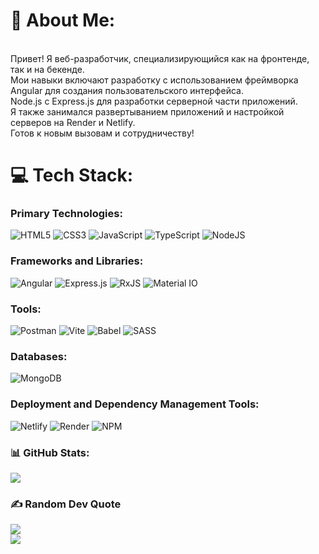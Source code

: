 # 💫 About Me:
<br>Привет! Я веб-разработчик, специализирующийся как на фронтенде, так и на бекенде.<br>
Мои навыки включают разработку с использованием фреймворка Angular для создания пользовательского интерфейса.<br>
Node.js с Express.js для разработки серверной части приложений.<br>
Я также занимался развертыванием приложений и настройкой серверов на Render и Netlify.<br>
Готов к новым вызовам и сотрудничеству!


# 💻 Tech Stack:

### Primary Technologies:
![HTML5](https://img.shields.io/badge/html5-%23E34F26.svg?style=for-the-badge&logo=html5&logoColor=white) ![CSS3](https://img.shields.io/badge/css3-%231572B6.svg?style=for-the-badge&logo=css3&logoColor=white) ![JavaScript](https://img.shields.io/badge/javascript-%23323330.svg?style=for-the-badge&logo=javascript&logoColor=%23F7DF1E) ![TypeScript](https://img.shields.io/badge/typescript-%23007ACC.svg?style=for-the-badge&logo=typescript&logoColor=white) ![NodeJS](https://img.shields.io/badge/node.js-6DA55F?style=for-the-badge&logo=node.js&logoColor=white)

### Frameworks and Libraries:
![Angular](https://img.shields.io/badge/angular-%23DD0031.svg?style=for-the-badge&logo=angular&logoColor=white) ![Express.js](https://img.shields.io/badge/express.js-%23404d59.svg?style=for-the-badge&logo=express&logoColor=%2361DAFB) ![RxJS](https://img.shields.io/badge/rxjs-%23B7178C.svg?style=for-the-badge&logo=reactivex&logoColor=white) ![Material IO](https://img.shields.io/badge/Material%20IO-%230081CB.svg?style=for-the-badge&logo=material-design&logoColor=white)

### Tools:
![Postman](https://img.shields.io/badge/Postman-FF6C37?style=for-the-badge&logo=postman&logoColor=white) ![Vite](https://img.shields.io/badge/vite-%23646CFF.svg?style=for-the-badge&logo=vite&logoColor=white) ![Babel](https://img.shields.io/badge/Babel-F9DC3e?style=for-the-badge&logo=babel&logoColor=black) ![SASS](https://img.shields.io/badge/SASS-hotpink.svg?style=for-the-badge&logo=SASS&logoColor=white)

### Databases:
![MongoDB](https://img.shields.io/badge/MongoDB-%234ea94b.svg?style=for-the-badge&logo=mongodb&logoColor=white)

### Deployment and Dependency Management Tools:
![Netlify](https://img.shields.io/badge/netlify-%23000000.svg?style=for-the-badge&logo=netlify&logoColor=#00C7B7) ![Render](https://img.shields.io/badge/Render-%46E3B7.svg?style=for-the-badge&logo=render&logoColor=white) ![NPM](https://img.shields.io/badge/NPM-%23CB3837.svg?style=for-the-badge&logo=npm&logoColor=white)


### 📊 GitHub Stats:
![](https://github-readme-stats.vercel.app/api/top-langs/?username=maxrattle&theme=tokyonight&hide_border=false&include_all_commits=false&count_private=false&layout=compact)

### ✍️ Random Dev Quote
![](https://quotes-github-readme.vercel.app/api?type=horizontal&theme=tokyonight)\
[![](https://visitcount.itsvg.in/api?id=maxrattle&icon=5&color=6)](https://visitcount.itsvg.in)


